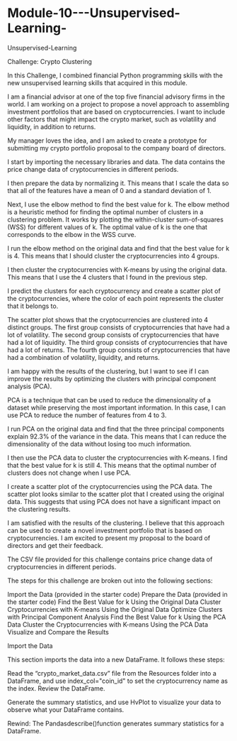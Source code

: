 # Module-10---Unsupervised-Learning-
Unsupervised-Learning

Challenge: Crypto Clustering

In this Challenge, I combined financial Python programming skills with the new unsupervised learning skills that acquired in this module.


I am a financial advisor at one of the top five financial advisory firms in the world. I am working on a project to propose a novel approach to assembling investment portfolios that are based on cryptocurrencies. I want to include other factors that might impact the crypto market, such as volatility and liquidity, in addition to returns.

My manager loves the idea, and I am asked to create a prototype for submitting my crypto portfolio proposal to the company board of directors.

I start by importing the necessary libraries and data. The data contains the price change data of cryptocurrencies in different periods.

I then prepare the data by normalizing it. This means that I scale the data so that all of the features have a mean of 0 and a standard deviation of 1.

Next, I use the elbow method to find the best value for k. The elbow method is a heuristic method for finding the optimal number of clusters in a clustering problem. It works by plotting the within-cluster sum-of-squares (WSS) for different values of k. The optimal value of k is the one that corresponds to the elbow in the WSS curve.

I run the elbow method on the original data and find that the best value for k is 4. This means that I should cluster the cryptocurrencies into 4 groups.

I then cluster the cryptocurrencies with K-means by using the original data. This means that I use the 4 clusters that I found in the previous step.

I predict the clusters for each cryptocurrency and create a scatter plot of the cryptocurrencies, where the color of each point represents the cluster that it belongs to.

The scatter plot shows that the cryptocurrencies are clustered into 4 distinct groups. The first group consists of cryptocurrencies that have had a lot of volatility. The second group consists of cryptocurrencies that have had a lot of liquidity. The third group consists of cryptocurrencies that have had a lot of returns. The fourth group consists of cryptocurrencies that have had a combination of volatility, liquidity, and returns.

I am happy with the results of the clustering, but I want to see if I can improve the results by optimizing the clusters with principal component analysis (PCA).

PCA is a technique that can be used to reduce the dimensionality of a dataset while preserving the most important information. In this case, I can use PCA to reduce the number of features from 4 to 3.

I run PCA on the original data and find that the three principal components explain 92.3% of the variance in the data. This means that I can reduce the dimensionality of the data without losing too much information.

I then use the PCA data to cluster the cryptocurrencies with K-means. I find that the best value for k is still 4. This means that the optimal number of clusters does not change when I use PCA.

I create a scatter plot of the cryptocurrencies using the PCA data. The scatter plot looks similar to the scatter plot that I created using the original data. This suggests that using PCA does not have a significant impact on the clustering results.

I am satisfied with the results of the clustering. I believe that this approach can be used to create a novel investment portfolio that is based on cryptocurrencies. I am excited to present my proposal to the board of directors and get their feedback.


The CSV file provided for this challenge contains price change data of cryptocurrencies in different periods.

The steps for this challenge are broken out into the following sections:

Import the Data (provided in the starter code)
Prepare the Data (provided in the starter code)
Find the Best Value for k Using the Original Data
Cluster Cryptocurrencies with K-means Using the Original Data
Optimize Clusters with Principal Component Analysis
Find the Best Value for k Using the PCA Data
Cluster the Cryptocurrencies with K-means Using the PCA Data
Visualize and Compare the Results

Import the Data

This section imports the data into a new DataFrame. It follows these steps:

Read the “crypto_market_data.csv” file from the Resources folder into a DataFrame, and use index_col="coin_id" to set the cryptocurrency name as the index. Review the DataFrame.

Generate the summary statistics, and use HvPlot to visualize your data to observe what your DataFrame contains.

Rewind: The Pandasdescribe()function generates summary statistics for a DataFrame.

